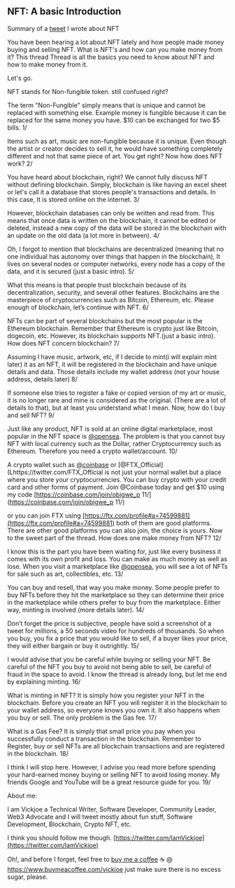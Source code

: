 ## NFT: A basic Introduction

Summary of a [tweet](https://twitter.com/IamVickjoe/status/1484765046802681856) I wrote about NFT 

You have been hearing a lot about NFT lately and how people made money buying and selling NFT. 
What is NFT's and how can you make money from it? 
This thread Thread is all the basics you need to know about NFT and how to make money from it. 

Let's go.

NFT stands for Non-fungible token. still confused right? 

The term "Non-Fungible" simply means that is unique and cannot be replaced with something else. Example money is fungible because it can be replaced for the same money you have. $10 can be exchanged for two $5 bills. 1/

Items such as art, music are non-fungible because it is unique. Even though the artist or creator decides to sell it, he would have something completely different and not that same piece of art. You get right? Now how does NFT work? 2/

You have heard about blockchain, right? We cannot fully discuss NFT without defining blockchain. 
Simply, blockchain is like having an excel sheet or let's call it a database that stores people's transactions and details. In this case, It is stored online on the internet. 3/

However,  blockchain databases can only be written and read from. This means that once data is written on the blockchain, it cannot be edited or deleted, instead a new copy of the data will be stored in the blockchain with an update on the old data (a lot more in between). 4/

Oh, I forgot to mention that blockchains are decentralized (meaning that no one individual has autonomy over things that happen in the blockchain), It lives on several nodes or computer networks, every node has a copy of the data, and it is secured (just a basic intro). 5/

What this means is that people trust blockchain because of its decentralization, security, and several other features. Blockchains are the masterpiece of cryptocurrencies such as Bitcoin, Ethereum, etc. 
Please enough of blockchain, let’s continue with NFT. 6/

NFTs can be part of several blockchains but the most popular is the Ethereum blockchain.
Remember that Ethereum is crypto just like Bitcoin, dogecoin, etc. However, its blockchain supports NFT.(just a basic intro).
How does NFT concern blockchain? 7/

Assuming I have music, artwork, etc, if I decide to mint(i will explain mint later) it as an NFT, it will be registered in the blockchain and have unique details and data. Those details include my wallet address (not your house address, details later) 8/

If someone else tries to register a fake or copied version of my art or music, it is no longer rare and mine is considered as the original. (There are a lot of details to that), but at least you understand what I mean. Now, how do I buy and sell NFT? 9/

Just like any product, NFT is sold at an online digital marketplace, most popular in the NFT space is 
[@opensea](https://twitter.com/opensea). The problem is that you cannot buy NFT with local currency such as the Dollar, rather Cryptocurrency such as Ethereum. Therefore you need a crypto wallet/account. 10/

A crypto wallet such as 
[@coinbase](https://twitter.com/coinbase)  or [@FTX_Official](Lhttps://twitter.com/FTX_Official is not just your normal wallet but a place where you store your cryptocurrencies. You can buy crypto with your credit card and other forms of payment. Join 
@Coinbase today and get $10 using my code [https://coinbase.com/join/obigwe_p 11/](https://coinbase.com/join/obigwe_p 11/)

or you can join FTX using [https://ftx.com/profile#a=74599881](https://ftx.com/profile#a=74599881) both of them are good platforms. There are other good platforms you can also join, the choice is yours. Now to the sweet part of the thread. How does one make money from NFT? 12/

I know this is the part you have been waiting for, just like every business it comes with its own profit and loss. You can make as much money as well as lose. When you visit a marketplace like 
[@opensea](https://twitter.com/opensea), you will see a lot of NFTs for sale such as art, collectibles, etc. 13/

You can buy and resell, that way you make money. Some people prefer to buy NFTs before they hit the marketplace so they can determine their price in the marketplace while others prefer to buy from the marketplace. Either way, minting is involved (more details later). 14/

Don’t forget the price is subjective, people have sold a screenshot of a tweet for millions, a 50 seconds video for hundreds of thousands. So when you buy, you fix a price that you would like to sell, if a buyer likes your price, they will either bargain or buy it outrightly. 15/

I would advise that you be careful while buying or selling your NFT. Be careful of the NFT you buy to avoid not being able to sell, be careful of fraud in the space to avoid. I know the thread is already long, but let me end by explaining minting. 16/

What is minting in NFT? 
It is simply how you register your NFT in the blockchain. Before you create an NFT you will register it in the blockchain to your wallet address, so everyone knows you own it. It also happens when you buy or sell. The only problem is the Gas fee. 17/

What is a Gas Fee? 
It is simply that small price you pay when you successfully conduct a transaction in the blockchain. Remember to Register, buy or sell NFTs are all blockchain transactions and are registered in the blockchain. 18/

I think I will stop here. However, I advise you read more before spending your hard-earned money buying or selling NFT to avoid losing money. My friends 
Google and YouTube will be a great resource guide for you. 19/

About me: 

I am Vickjoe a Technical Writer, Software Developer, Community Leader, Web3 Advocate and I will tweet mostly about fun stuff, Software Development, Blockchain, Crypto NFT, etc. 

I think you should follow me though. [https://twitter.com/IamVickjoe](https://twitter.com/IamVickjoe)

Oh!, and before I forget, feel free to [buy me a coffee](https://www.buymeacoffee.com/vickjoe) ☕ @ https://www.buymeacoffee.com/vickjoe just make sure there is no excess sugar, please. 
